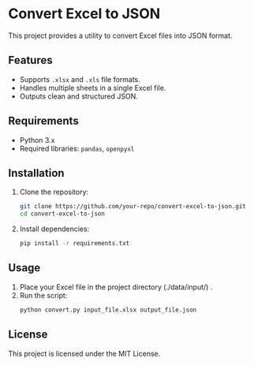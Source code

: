 # Convert Excel to JSON

This project provides a utility to convert Excel files into JSON format.

## Features

- Supports `.xlsx` and `.xls` file formats.
- Handles multiple sheets in a single Excel file.
- Outputs clean and structured JSON.

## Requirements

- Python 3.x
- Required libraries: `pandas`, `openpyxl`

## Installation

1. Clone the repository:
    ```bash
    git clone https://github.com/your-repo/convert-excel-to-json.git
    cd convert-excel-to-json
    ```

2. Install dependencies:
    ```bash
    pip install -r requirements.txt
    ```

## Usage

1. Place your Excel file in the project directory (./data/input/) .
2. Run the script:
    ```bash
    python convert.py input_file.xlsx output_file.json
    ```

## License

This project is licensed under the MIT License.